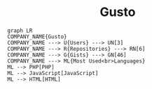 <h1 align="center">Gusto</h1>

```mermaid
graph LR
COMPANY_NAME{Gusto}
COMPANY_NAME ---> U{Users} ---> UN[3]
COMPANY_NAME ---> R{Repositories} ---> RN[6]
COMPANY_NAME ---> G{Gists} ---> GN[46]
COMPANY_NAME ---> ML{Most Used<br>Languages}
ML --> PHP[PHP]
ML --> JavaScript[JavaScript]
ML --> HTML[HTML]
```

